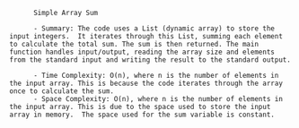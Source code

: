 
          Simple Array Sum

          - Summary: The code uses a List (dynamic array) to store the input integers.  It iterates through this List, summing each element to calculate the total sum. The sum is then returned. The main function handles input/output, reading the array size and elements from the standard input and writing the result to the standard output.

          - Time Complexity: O(n), where n is the number of elements in the input array. This is because the code iterates through the array once to calculate the sum.
          - Space Complexity: O(n), where n is the number of elements in the input array. This is due to the space used to store the input array in memory.  The space used for the sum variable is constant.
          